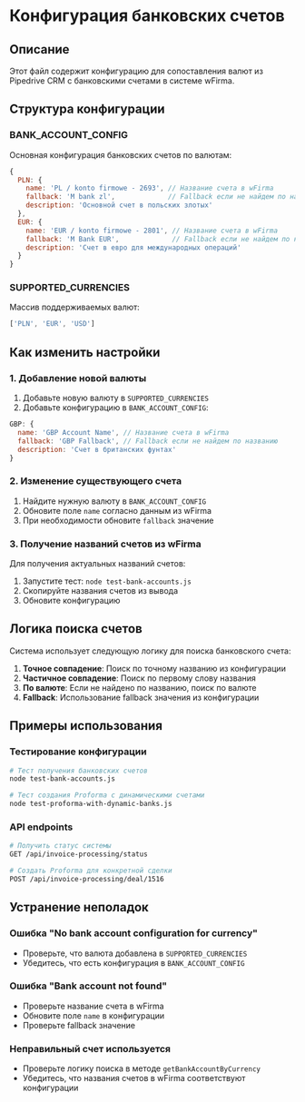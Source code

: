 # Конфигурация банковских счетов

## Описание

Этот файл содержит конфигурацию для сопоставления валют из Pipedrive CRM с банковскими счетами в системе wFirma.

## Структура конфигурации

### BANK_ACCOUNT_CONFIG

Основная конфигурация банковских счетов по валютам:

```javascript
{
  PLN: {
    name: 'PL / konto firmowe - 2693', // Название счета в wFirma
    fallback: 'M bank zl',             // Fallback если не найдем по названию
    description: 'Основной счет в польских злотых'
  },
  EUR: {
    name: 'EUR / konto firmowe - 2801', // Название счета в wFirma
    fallback: 'M Bank EUR',             // Fallback если не найдем по названию
    description: 'Счет в евро для международных операций'
  }
}
```

### SUPPORTED_CURRENCIES

Массив поддерживаемых валют:
```javascript
['PLN', 'EUR', 'USD']
```

## Как изменить настройки

### 1. Добавление новой валюты

1. Добавьте новую валюту в `SUPPORTED_CURRENCIES`
2. Добавьте конфигурацию в `BANK_ACCOUNT_CONFIG`:

```javascript
GBP: {
  name: 'GBP Account Name', // Название счета в wFirma
  fallback: 'GBP Fallback', // Fallback если не найдем по названию
  description: 'Счет в британских фунтах'
}
```

### 2. Изменение существующего счета

1. Найдите нужную валюту в `BANK_ACCOUNT_CONFIG`
2. Обновите поле `name` согласно данным из wFirma
3. При необходимости обновите `fallback` значение

### 3. Получение названий счетов из wFirma

Для получения актуальных названий счетов:

1. Запустите тест: `node test-bank-accounts.js`
2. Скопируйте названия счетов из вывода
3. Обновите конфигурацию

## Логика поиска счетов

Система использует следующую логику для поиска банковского счета:

1. **Точное совпадение**: Поиск по точному названию из конфигурации
2. **Частичное совпадение**: Поиск по первому слову названия
3. **По валюте**: Если не найдено по названию, поиск по валюте
4. **Fallback**: Использование fallback значения из конфигурации

## Примеры использования

### Тестирование конфигурации

```bash
# Тест получения банковских счетов
node test-bank-accounts.js

# Тест создания Proforma с динамическими счетами
node test-proforma-with-dynamic-banks.js
```

### API endpoints

```bash
# Получить статус системы
GET /api/invoice-processing/status

# Создать Proforma для конкретной сделки
POST /api/invoice-processing/deal/1516
```

## Устранение неполадок

### Ошибка "No bank account configuration for currency"

- Проверьте, что валюта добавлена в `SUPPORTED_CURRENCIES`
- Убедитесь, что есть конфигурация в `BANK_ACCOUNT_CONFIG`

### Ошибка "Bank account not found"

- Проверьте название счета в wFirma
- Обновите поле `name` в конфигурации
- Проверьте fallback значение

### Неправильный счет используется

- Проверьте логику поиска в методе `getBankAccountByCurrency`
- Убедитесь, что названия счетов в wFirma соответствуют конфигурации









